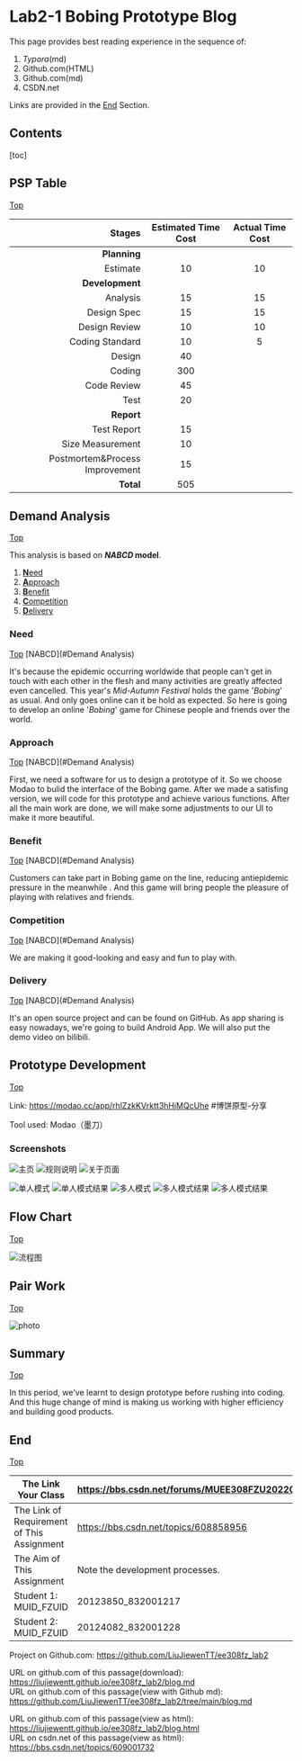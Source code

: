 # Lab2-1 Bobing Prototype Blog

This page provides best reading experience in the sequence of:

1. *Typora*(md)
2. Github.com(HTML)
3. Github.com(md)
4. CSDN.net

Links are provided in the [End](#End) Section.

## Contents

[toc]

## PSP Table

[Top](#Contents)

| **Stages** | **Estimated Time Cost** | **Actual Time Cost** |
|---:|:---:|:---:|
| **Planning** |  |  |
| Estimate | 10 | 10 |
| **Development** | | |
| Analysis | 15 | 15 |
| Design Spec | 15 | 15 |
| Design Review | 10 | 10 |
| Coding Standard | 10 | 5 |
| Design |40||
| Coding |300||
| Code Review |45||
| Test |20||
| **Report** |||
| Test Report |15||
| Size Measurement |10||
| Postmortem&Process Improvement |15||
| **Total** |505| |

## Demand Analysis

[Top](#Contents)

This analysis is based on ***NABCD* model**.

1. [**N**eed](#Need)
2. [**A**pproach](#Approach)
3. [**B**enefit](#Benefit)
4. [**C**ompetition](#Competition)
5. [**D**elivery](#Delivery)

### Need

[Top](#Contents) [NABCD](#Demand Analysis)

It's because the epidemic occurring worldwide that people can't get in touch with each other in the flesh and many activities are greatly affected even cancelled. This year's *Mid-Autumn Festival* holds the game '*Bobing*' as usual. And only goes online can it be hold as expected. So here is going to develop an online '*Bobing*' game for Chinese people and friends over the world. 

### Approach

[Top](#Contents) [NABCD](#Demand Analysis)

First, we need a software for us to design a prototype of it. So we choose Modao to bulid the interface of the Bobing game. After we made a satisfing version, we will code for this prototype and achieve various functions. After all the main work are done, we will make some adjustments to our UI to make it more beautiful.

### Benefit

[Top](#Contents) [NABCD](#Demand Analysis)

Customers can take part in Bobing game on the line, reducing antiepidemic pressure in the meanwhile . And this game will bring people the pleasure of playing with relatives and friends.

### Competition

[Top](#Contents) [NABCD](#Demand Analysis)

We are making it good-looking and easy and fun to play with.

### Delivery

[Top](#Contents) [NABCD](#Demand Analysis)

It's an open source project and can be found on GitHub. As app sharing is easy nowadays, we're going to build Android App. We will also put the demo video on bilibili.

## Prototype Development

[Top](#Contents)

Link: https://modao.cc/app/rhlZzkKVrktt3hHjMQcUhe #博饼原型-分享  

Tool used: Modao（墨刀）

### Screenshots

![主页](./modao/主页.png) ![规则说明](./modao/规则说明.png) ![关于页面](./modao/关于页面.png) 

![单人模式](./modao/单人模式/单人模式.png) ![单人模式结果](./modao/单人模式/结果.png) 
![多人模式](./modao/多人模式-主页/多人模式-主页.png) ![多人模式结果](./modao/多人模式-主页/游戏.png)  ![多人模式结果](./modao/多人模式-主页/结果.png) 

## Flow Chart

[Top](#Contents)

![流程图](./modao/Flowchart/博饼-页面1.png)

## Pair Work

[Top](#Contents)

![photo](./pics/pair_work/photo-2.jpg)

## Summary

[Top](#Contents)

In this period, we've learnt to design prototype before rushing into coding. And this huge change of mind is making us working with higher efficiency and building good products.

## End

[Top](#Contents)

| The Link Your Class                        | https://bbs.csdn.net/forums/MUEE308FZU202201 |
| ------------------------------------------ | -------------------------------------------- |
| The Link of Requirement of This Assignment | https://bbs.csdn.net/topics/608858956        |
| The Aim of This Assignment                 | Note the development processes.              |
| Student 1:<br />MUID_FZUID                 | 20123850_832001217                           |
| Student 2:<br />MUID_FZUID                 | 20124082_832001228                           |

Project on Github.com: https://github.com/LiuJiewenTT/ee308fz_lab2

URL on github.com of this passage(download): https://liujiewentt.github.io/ee308fz_lab2/blog.md<br/>
URL on github.com of this passage(view with Github md): https://github.com/LiuJiewenTT/ee308fz_lab2/tree/main/blog.md

URL on github.com of this passage(view as html): https://liujiewentt.github.io/ee308fz_lab2/blog.html<br/>
URL on csdn.net of this passage(view as html): https://bbs.csdn.net/topics/609001732

